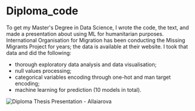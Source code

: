 # Diploma_code
To get my Master's Degree in Data Science, I wrote the code, the text, and made a presentation about using ML for humanitarian purposes. International Organisation for Migration has been conducting the Missing Migrants Project for years; the data is available at their website. I took that data and did the following:
- thorough exploratory data analysis and data visualisation;
- null values processing;
- categorical variables encoding through one-hot and man target encoding;
- machine learning for prediction (10 models in total).

![Diploma Thesis Presentation - Allaiarova](https://github.com/IulliaK/Diploma_code/assets/95864783/eafd3faa-3a6a-446b-9c87-abe6d0ea15af)
